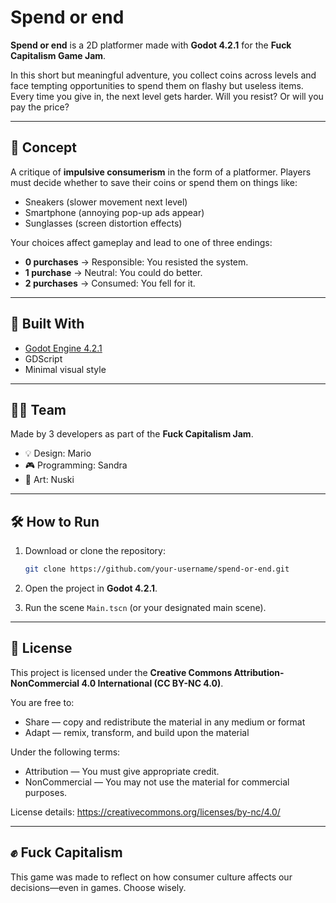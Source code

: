 # Spend or end

**Spend or end** is a 2D platformer made with **Godot 4.2.1** for the **Fuck Capitalism Game Jam**.

In this short but meaningful adventure, you collect coins across levels and face tempting opportunities to spend them on flashy but useless items. Every time you give in, the next level gets harder. Will you resist? Or will you pay the price?

---

## 🧠 Concept

A critique of **impulsive consumerism** in the form of a platformer. Players must decide whether to save their coins or spend them on things like:

- Sneakers (slower movement next level)
- Smartphone (annoying pop-up ads appear)
- Sunglasses (screen distortion effects)

Your choices affect gameplay and lead to one of three endings:
- **0 purchases** → Responsible: You resisted the system.
- **1 purchase** → Neutral: You could do better.
- **2 purchases** → Consumed: You fell for it.

---

## 🚀 Built With

- [Godot Engine 4.2.1](https://godotengine.org/)
- GDScript
- Minimal visual style

---

## 👨‍💻 Team

Made by 3 developers as part of the **Fuck Capitalism Jam**.

- 💡 Design: Mario
- 🎮 Programming: Sandra
- 🎨 Art: Nuski

---

## 🛠️ How to Run

1. Download or clone the repository:
   ```bash
   git clone https://github.com/your-username/spend-or-end.git
   ```

2. Open the project in **Godot 4.2.1**.

3. Run the scene `Main.tscn` (or your designated main scene).

---

## 📄 License

This project is licensed under the **Creative Commons Attribution-NonCommercial 4.0 International (CC BY-NC 4.0)**.

You are free to:
- Share — copy and redistribute the material in any medium or format
- Adapt — remix, transform, and build upon the material

Under the following terms:
- Attribution — You must give appropriate credit.
- NonCommercial — You may not use the material for commercial purposes.

License details: https://creativecommons.org/licenses/by-nc/4.0/

---

## ✊ Fuck Capitalism

This game was made to reflect on how consumer culture affects our decisions—even in games. Choose wisely.
